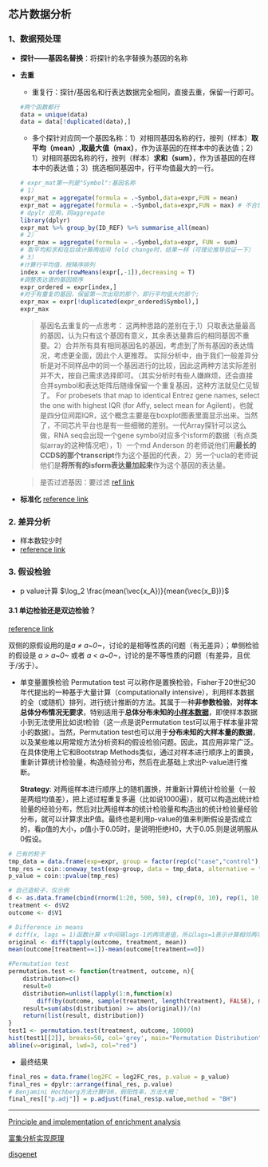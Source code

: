 ## 芯片数据分析
### 1、数据预处理
- **探针——基因名替换**：将探针的名字替换为基因的名称
- **去重**
  - 重复行：探针/基因名和行表达数据完全相同，直接去重，保留一行即可。
  ```R
  #两个函数都行
  data = unique(data)
  data = data[!duplicated(data),]
  ```
  - 多个探针对应同一个基因名称：1）对相同基因名称的行，按列（样本）**取平均（mean）,取最大值（max）**，作为该基因的在样本中的表达值；2）1）对相同基因名称的行，按列（样本）**求和（sum）**，作为该基因的在样本中的表达值；3）挑选相同基因中，行平均值最大的一行。
  ```R
  # expr_mat第一列是"Symbol":基因名称
  # 1）
  expr_mat = aggregate(formula = .~Symbol,data=expr,FUN = mean)
  expr_mat = aggregate(formula = .~Symbol,data=expr,FUN = max) # 不合理，一般不用
  # dpylr 应用，同aggregate
  library(dplyr)
  expr_mat %>% group_by(ID_REF) %>% summarise_all(mean)
  # 2）
  expr_max = aggregate(formula = .~Symbol,data=expr, FUN = sum)
  # 取平均和求和在后续计算两组间 fold change时，结果一样（可理论推导验证一下）
  # 3）
  #计算行平均值，按降序排列
  index = order(rowMeans(expr[,-1]),decreasing = T)
  #调整表达谱的基因顺序
  expr_ordered = expr[index,]
  #对于有重复的基因，保留第一次出现的那个，即行平均值大的那个;
  expr_max = expr[!duplicated(expr_ordered$Symbol),]
  expr_max
  ```
    > 基因名去重复的一点思考：
    > 这两种思路的差别在于,1）只取表达量最高的基因，认为只有这个基因有意义，其余表达量靠后的相同基因不重要。2）合并所有具有相同基因名的基因，考虑到了所有基因的表达情况，考虑更全面，因此个人更推荐。 实际分析中，由于我们一般差异分析是对不同样品中的同一个基因进行的比较，因此这两种方法实际差别并不大，按自己需求选择即可。（其实分析时有些人嫌麻烦，还会直接合并symbol和表达矩阵后随缘保留一个重复基因，这种方法就见仁见智了。
    > For probesets that map to identical Entrez gene names, select the one with highest IQR (for Affy, select mean for Agilent)，也就是四分位间距IQR，这个概念主要是在boxplot图表里面显示出来。当然了，不同芯片平台也是有一些细微的差别。一代Array探针可以这么做，RNA seq会出现一个gene symbol对应多个isform的数据（有点类似array的这种情况吧），1）一个md Anderson 的老师说他们用**最长的CCDS的那个transcript**作为这个基因的代表，2）另一个ucla的老师说他们是**将所有的isform表达量加起来**作为这个基因的表达量。

    >是否过滤基因：要过滤
    [ref link](https://www.jieandze1314.com/post/cnposts/249/)
- **标准化**
  [reference link](https://blog.csdn.net/tommyhechina/article/details/80356110)

### 2. 差异分析
- 样本数较少时
- [reference link](https://www.jianshu.com/p/a5196698ba98)
### 3. 假设检验
- p value计算 
$\log_2 \frac{mean(\vec{x_A})}{mean(\vec{x_B})}$

#### 3.1 单边检验还是双边检验？
[reference link](https://towardsdatascience.com/permutation-test-in-r-77d551a9f891)

双侧的原假设用的是*a ≠ a~0~*，讨论的是相等性质的问题（有无差异）；单侧检验的假设是 *a > a~0~* 或者 *a < a~0~*，讨论的是不等性质的问题（有差异，且优于/劣于）。

- 单变量置换检验
  Permutation test 可以称作是置换检验，Fisher于20世纪30年代提出的一种基于大量计算（computationally intensive），利用样本数据的全（或随机）排列，进行统计推断的方法。其属于一种**非参数检验**，**对样本总体分布情况无要求**，特别适用于**总体分布未知的<u>小样本数据</u>**，即使样本数据小到无法使用比如说t检验（这一点是说Permutation test可以用于样本量非常小的数据）。当然，Permutation test也可以用于**分布未知的大样本量的数据**，以及某些难以用常规方法分析资料的假设检验问题。因此，其应用非常广泛。在具体使用上它和Bootstrap Methods类似，通过对样本进行顺序上的置换，重新计算统计检验量，构造经验分布，然后在此基础上求出P-value进行推断。

  **Strategy**: 对两组样本进行顺序上的随机置换，并重新计算统计检验量（一般是两组均值差），把上述过程重复多遍（比如说1000遍），就可以构造出统计检验量的经验分布，然后对比两组样本的统计检验量和构造出的统计检验量经验分布，就可以计算求出P值。最终也是利用p-value的值来判断假设是否成立的，看p值的大小，p值小于0.05时，是说明拒绝H0，大于0.05.则是说明服从0假设。
```R
# 已有的轮子
tmp_data = data.frame(exp=expr, group = factor(rep(c("case","control"),c(25,20)),levels=c("case","control")))
tmp_res = coin::oneway_test(exp~group, data = tmp_data, alternative = "two.sided")
p_value = coin::pvalue(tmp_res)
```

```R
# 自己造轮子，仅示例
d <- as.data.frame(cbind(rnorm(1:20, 500, 50), c(rep(0, 10), rep(1, 10))))
treatment <- d$V2
outcome <- d$V1

# Difference in means
# diff(x, lags = 1)函数计算 x中间隔lags-1的两项差值，所以lags=1表示计算相邻两项差值（后项-前项）
original <- diff(tapply(outcome, treatment, mean))
mean(outcome[treatment==1])-mean(outcome[treatment==0])

#Permutation test
permutation.test <- function(treatment, outcome, n){
    distribution=c()
    result=0
    distribution=unlist(lapply(1:n,function(x) 
        diff(by(outcome, sample(treatment, length(treatment), FALSE), mean))    ))
    result=sum(abs(distribution) >= abs(original))/(n)
    return(list(result, distribution))
}
test1 <- permutation.test(treatment, outcome, 10000)
hist(test1[[2]], breaks=50, col='grey', main="Permutation Distribution", las=1, xlab='')
abline(v=original, lwd=3, col="red")
```
- 最终结果
```R
final_res = data.frame(log2FC = log2FC_res, p.value = p_value)
final_res = dpylr::arrange(final_res, p.value)
# Benjamini Hochberg方法计算FDR，假阳性率，方法大概：
final_res[["p.adj"]] = p.adjust(final_res$p.value,method = "BH")
```
 - - - 
[Principle and implementation of enrichment analysis](https://www.fatalerrors.org/a/principle-and-implementation-of-enrichment-analysis.html)

[富集分析实现原理](https://zhuanlan.zhihu.com/p/426988267)

[disgenet](https://www.disgenet.org/home/)
